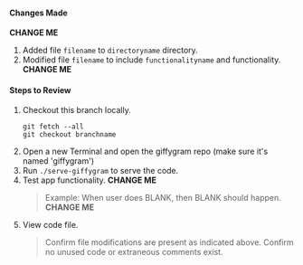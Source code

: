 #### Changes Made

**CHANGE ME**

1. Added file `filename` to `directoryname` directory.
1. Modified file `filename` to include `functionalityname` and functionality.
   **CHANGE ME**
   ​

#### Steps to Review

1. Checkout this branch locally.
   ```
   git fetch --all
   git checkout branchname
   ```
2. Open a new Terminal and open the giffygram repo (make sure it's named 'giffygram')
3. Run `./serve-giffygram` to serve the code.
4. Test app functionality.
   **CHANGE ME**
   > Example: When user does BLANK, then BLANK should happen.
   > **CHANGE ME**
5. View code file.
   > Confirm file modifications are present as indicated above.
   > Confirm no unused code or extraneous comments exist.
